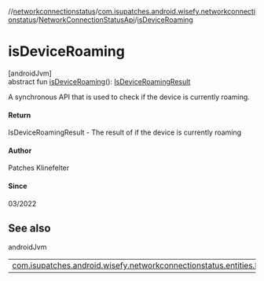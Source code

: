 //[networkconnectionstatus](../../../index.md)/[com.isupatches.android.wisefy.networkconnectionstatus](../index.md)/[NetworkConnectionStatusApi](index.md)/[isDeviceRoaming](is-device-roaming.md)

# isDeviceRoaming

[androidJvm]\
abstract fun [isDeviceRoaming](is-device-roaming.md)(): [IsDeviceRoamingResult](../../com.isupatches.android.wisefy.networkconnectionstatus.entities/-is-device-roaming-result/index.md)

A synchronous API that is used to check if the device is currently roaming.

#### Return

IsDeviceRoamingResult - The result of if the device is currently roaming

#### Author

Patches Klinefelter

#### Since

03/2022

## See also

androidJvm

| | |
|---|---|
| [com.isupatches.android.wisefy.networkconnectionstatus.entities.IsDeviceRoamingResult](../../com.isupatches.android.wisefy.networkconnectionstatus.entities/-is-device-roaming-result/index.md) |  |

